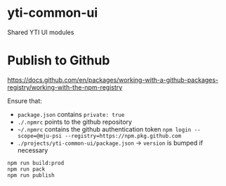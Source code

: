 # yti-common-ui

Shared YTI UI modules

# Publish to Github

https://docs.github.com/en/packages/working-with-a-github-packages-registry/working-with-the-npm-registry

Ensure that:
* `package.json` contains `private: true`
* `./.npmrc` points to the github repository
* `~/.npmrc` contains the github authentication token `npm login --scope=@mju-psi --registry=https://npm.pkg.github.com`
* `./projects/yti-common-ui/package.json` -> `version` is bumped if necessary

```
npm run build:prod
npm run pack
npm run publish
```
